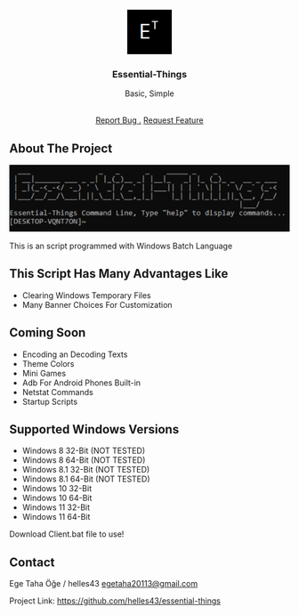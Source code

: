
<br/>
<div align="center">
<a href="https://raw.githubusercontent.com/helles43/essential-things">
<img src="https://raw.githubusercontent.com/helles43/essential-things/refs/heads/main/readmelogo.png" alt="Logo" width="80" height="80">
</a>
<h3 align="center">Essential-Things</h3>
<p align="center">
Basic, Simple

<br/>
<br/>
  
<a href="https://github.com/helles43/essential-things/issues/new?labels=bug&template=bug-report---.md">Report Bug .</a>
<a href="https://github.com/helles43/essential-things/issues/new?labels=enhancement&template=feature-request---.md">Request Feature</a>
</p>
</div>

## About The Project

![Product Screenshot](https://raw.githubusercontent.com/helles43/essential-things/refs/heads/main/readmebanner.png)

This is an script programmed with Windows Batch Language

## This Script Has Many Advantages Like

* Clearing Windows Temporary Files
* Many Banner Choices For Customization

## Coming Soon

* Encoding an Decoding Texts
* Theme Colors
* Mini Games
* Adb For Android Phones Built-in
* Netstat Commands
* Startup Scripts

## Supported Windows Versions

* Windows 8 32-Bit (NOT TESTED)
* Windows 8 64-Bit (NOT TESTED)
* Windows 8.1 32-Bit (NOT TESTED)
* Windows 8.1 64-Bit (NOT TESTED)
* Windows 10 32-Bit
* Windows 10 64-Bit
* Windows 11 32-Bit
* Windows 11 64-Bit

Download Client.bat file to use!

## Contact

Ege Taha Öğe / helles43
egetaha20113@gmail.com

Project Link: https://github.com/helles43/essential-things
